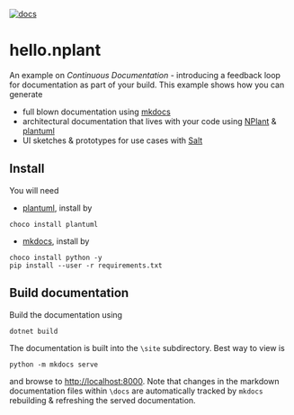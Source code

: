 [![docs](https://github.com/mkoertgen/hello.nplant/actions/workflows/docs.yml/badge.svg)](https://mkoertgen.github.io/hello.nplant/)

# hello.nplant

An example on _Continuous Documentation_ - introducing a feedback loop for documentation as part of your build. This
example shows how you can generate

- full blown documentation using [mkdocs](http://www.mkdocs.org/)
- architectural documentation that lives with your code using [NPlant](https://github.com/nplant/nplant)
  & [plantuml](http://plantuml.com/)
- UI sketches & prototypes for use cases with [Salt](http://plantuml.com/salt.html)

## Install

You will need

- [plantuml](http://plantuml.sourceforge.net/), install by

```shell
choco install plantuml
```

- [mkdocs](http://www.mkdocs.org/), install by

```shell
choco install python -y
pip install --user -r requirements.txt
```

## Build documentation

Build the documentation using

```shell
dotnet build
```

The documentation is built into the `\site` subdirectory. Best way to view is

```shell
python -m mkdocs serve
```

and browse to [http://localhost:8000](http://localhost:8000).
Note that changes in the markdown documentation files within `\docs` are automatically tracked by `mkdocs` rebuilding &
refreshing the served documentation.
